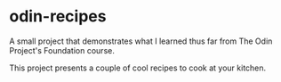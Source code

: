 # odin-recipes

A small project that demonstrates what I learned thus far from The Odin Project's Foundation course.

This project presents a couple of cool recipes to cook at your kitchen.
